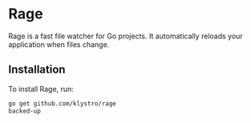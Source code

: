 # Rage

Rage is a fast file watcher for Go projects. It automatically reloads your application when files change.

## Installation

To install Rage, run:

```sh
go get github.com/klystro/rage
backed-up
